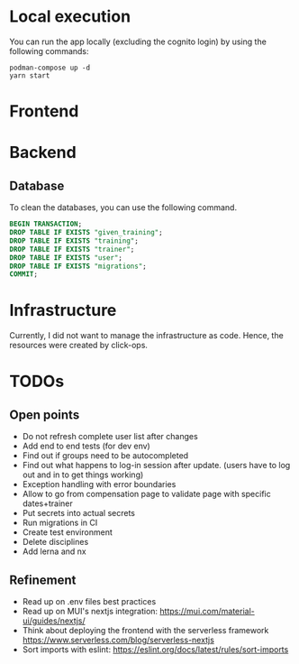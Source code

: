 # Local execution
You can run the app locally (excluding the cognito login) by using the following commands:

```shell
podman-compose up -d
yarn start
```

# Frontend

# Backend

## Database

To clean the databases, you can use the following command.

```sql
BEGIN TRANSACTION;
DROP TABLE IF EXISTS "given_training";
DROP TABLE IF EXISTS "training";
DROP TABLE IF EXISTS "trainer";
DROP TABLE IF EXISTS "user";
DROP TABLE IF EXISTS "migrations";
COMMIT;
```

# Infrastructure

Currently, I did not want to manage the infrastructure as code. Hence, the resources were created by click-ops.

# TODOs

## Open points
* Do not refresh complete user list after changes
* Add end to end tests (for dev env)
* Find out if groups need to be autocompleted
* Find out what happens to log-in session after update. (users have to log out and in to get things working)
* Exception handling with error boundaries
* Allow to go from compensation page to validate page with specific dates+trainer
* Put secrets into actual secrets
* Run migrations in CI
* Create test environment
* Delete disciplines
* Add lerna and nx

## Refinement
* Read up on .env files best practices
* Read up on MUI's nextjs integration: https://mui.com/material-ui/guides/nextjs/
* Think about deploying the frontend with the serverless framework https://www.serverless.com/blog/serverless-nextjs
* Sort imports with eslint: https://eslint.org/docs/latest/rules/sort-imports
